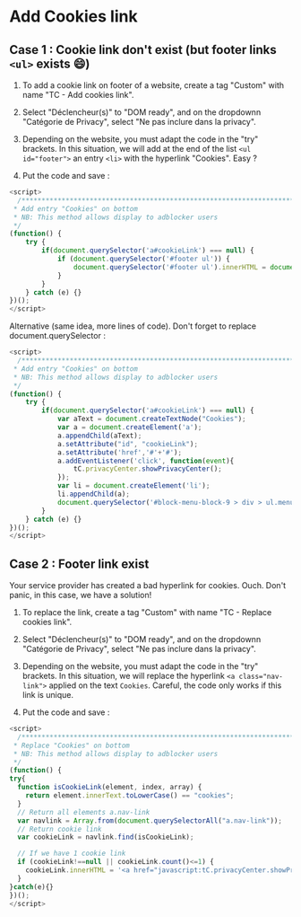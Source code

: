 # Add Cookies link

## Case 1 : Cookie link don't exist (but footer links `<ul>` exists :smile:)

1) To add a cookie link on footer of a website, create a tag "Custom" with name "TC - Add cookies link".

2) Select "Déclencheur(s)" to "DOM ready", and on the dropdownn "Catégorie de Privacy", select "Ne pas inclure dans la privacy".

3) Depending on the website, you must adapt the code in the "try" brackets.
In this situation, we will add at the end of the list `<ul id="footer">` an entry `<li>` with the hyperlink "Cookies". Easy ?

3) Put the code and save :

```js
<script>
  /***************************************************************************
 * Add entry "Cookies" on bottom
 * NB: This method allows display to adblocker users
 */
(function() {
    try {
        if(document.querySelector('a#cookieLink') === null) {
            if (document.querySelector('#footer ul')) {
                document.querySelector('#footer ul').innerHTML = document.querySelector('#footer ul').innerHTML + '<li><a id="cookieLink" href="javascript:tC.privacyCenter.showPrivacyCenter();">Cookies</a></li>';
            }
        }
    } catch (e) {}
})();
</script>
```

Alternative (same idea, more lines of code). Don't forget to replace document.querySelector :
```js
<script>
  /***************************************************************************
 * Add entry "Cookies" on bottom
 * NB: This method allows display to adblocker users
 */
(function() {
    try {
        if(document.querySelector('a#cookieLink') === null) {
			var aText = document.createTextNode("Cookies");
			var a = document.createElement('a');
			a.appendChild(aText);
			a.setAttribute("id", "cookieLink");
			a.setAttribute('href','#'+'#');
			a.addEventListener('click', function(event){
				tC.privacyCenter.showPrivacyCenter();
			});
			var li = document.createElement('li');
			li.appendChild(a);
			document.querySelector('#block-menu-block-9 > div > ul.menu.nav').appendChild(li);
        }
    } catch (e) {}
})();
</script>
```

## Case 2 : Footer link exist

Your service provider has created a bad hyperlink for cookies. Ouch.
Don't panic, in this case, we have a solution!

1) To replace the link, create a tag "Custom" with name "TC - Replace cookies link".

2) Select "Déclencheur(s)" to "DOM ready", and on the dropdownn "Catégorie de Privacy", select "Ne pas inclure dans la privacy".

3) Depending on the website, you must adapt the code in the "try" brackets.
In this situation, we will replace the hyperlink `<a class="nav-link">` applied on the text `Cookies`.
Careful, the code only works if this link is unique.

3) Put the code and save :

```js
<script>
  /***************************************************************************
 * Replace "Cookies" on bottom
 * NB: This method allows display to adblocker users
 */
(function() {
try{
  function isCookieLink(element, index, array) {
    return element.innerText.toLowerCase() == "cookies";
  }
  // Return all elements a.nav-link
  var navlink = Array.from(document.querySelectorAll("a.nav-link"));
  // Return cookie link
  var cookieLink = navlink.find(isCookieLink);

  // If we have 1 cookie link
  if (cookieLink!==null || cookieLink.count()<=1) {
    cookieLink.innerHTML = '<a href="javascript:tC.privacyCenter.showPrivacyCenter();">Cookies</a>';
  }
}catch(e){}
})();
</script>
```